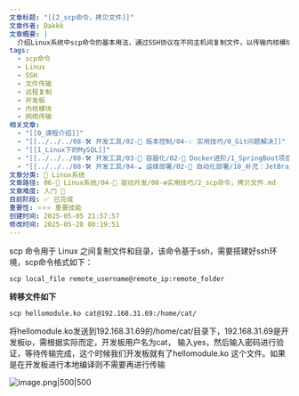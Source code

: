 ```yaml
---
文章标题: "[[2_scp命令，拷贝文件]]"
文章作者: Dakkk
文章概要: |
  介绍Linux系统中scp命令的基本用法，通过SSH协议在不同主机间复制文件，以传输内核模块文件到开发板为例演示具体操作步骤。
tags:
  - scp命令
  - Linux
  - SSH
  - 文件传输
  - 远程复制
  - 开发板
  - 内核模块
  - 网络传输
相关文章:
  - "[[0_课程介绍]]"
  - "[[../../../08-🛠️ 开发工具/02-🔧 版本控制/04-💡 实用技巧/0_Git问题解决]]"
  - "[[1_Linux下的MySQL]]"
  - "[[../../../08-🛠️ 开发工具/03-🐋 容器化/02-🚀 Docker进阶/1_SpringBoot项目部署（Docker）]]"
  - "[[../../../08-🛠️ 开发工具/04-☁️ 运维部署/02-🤖 自动化部署/10_补充：JetBrains全家桶集成服务器上的Docker服务]]"
文章分类: 🐧 Linux系统
文章路径: 06-🐧 Linux系统/04-🔌 驱动开发/00-❇️实用技巧/2_scp命令，拷贝文件.md
文章难度: 入门 🌱
目前阶段: ✅ 已完成
重要性: ⭐⭐⭐ 重要技能
创建时间: 2025-05-05 21:57:57
修改时间: 2025-05-28 00:19:51
---
```


scp 命令用于 Linux 之间复制文件和目录，该命令基于ssh，需要搭建好ssh环境，scp命令格式如下：
```shell
scp local_file remote_username@remote_ip:remote_folder
```

**转移文件如下**
```shell
scp hellomodule.ko cat@192.168.31.69:/home/cat/
```

将hellomodule.ko发送到192.168.31.69的/home/cat/目录下，192.168.31.69是开发板ip，需根据实际而定，开发板用户名为cat， 输入yes，然后输入密码进行验证，等待传输完成，这个时候我们开发板就有了hellomodule.ko 这个文件。如果是在开发板进行本地编译则不需要再进行传输

![image.png|500|500](https://my-obsidian-image.oss-cn-guangzhou.aliyuncs.com/2025/05/d057f8c9aa9fd6148a847b7335de0450.png)
